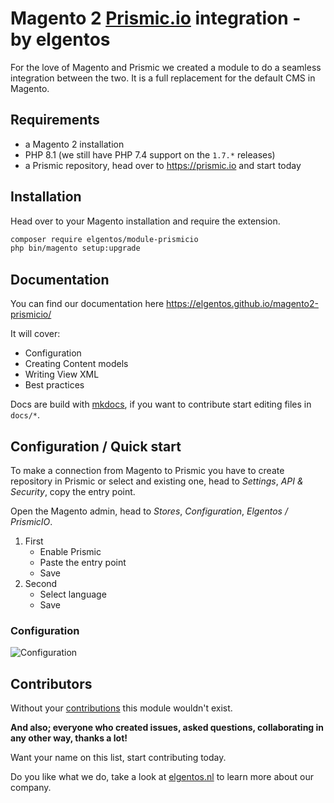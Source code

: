 # Magento 2 [Prismic.io](https://prismic.io) integration - by elgentos
For the love of Magento and Prismic we created a module to do a seamless integration between the two.
It is a full replacement for the default CMS in Magento.

## Requirements
* a Magento 2 installation
* PHP 8.1 (we still have PHP 7.4 support on the `1.7.*` releases)
* a Prismic repository, head over to https://prismic.io and start today

## Installation
Head over to your Magento installation and require the extension.

```bash
composer require elgentos/module-prismicio
php bin/magento setup:upgrade
```

## Documentation
You can find our documentation here https://elgentos.github.io/magento2-prismicio/

It will cover:
- Configuration
- Creating Content models
- Writing View XML 
- Best practices

Docs are build with [mkdocs](https://www.mkdocs.org/), if you want to contribute start editing files in `docs/*`.

## Configuration / Quick start
To make a connection from Magento to Prismic  you have to create repository in Prismic 
or select and existing one, head to *Settings*, *API & Security*, copy the entry point.

Open the Magento admin, head to *Stores*, *Configuration*, *Elgentos / PrismicIO*.

1. First
   - Enable Prismic
   - Paste the entry point
   - Save
2. Second
   - Select language
   - Save

### Configuration
![Configuration](https://user-images.githubusercontent.com/431360/100359099-60a84480-2ff7-11eb-87e2-4a01ec82fdbc.png)

## Contributors
Without your [contributions](https://github.com/elgentos/magento2-prismicio/graphs/contributors) this module wouldn't exist.

**And also; everyone who created issues, asked questions, collaborating in any other way, thanks a lot!**

Want your name on this list, start contributing today.

Do you like what we do, take a look at [elgentos.nl](https://elgentos.nl/) to learn more about our company.
